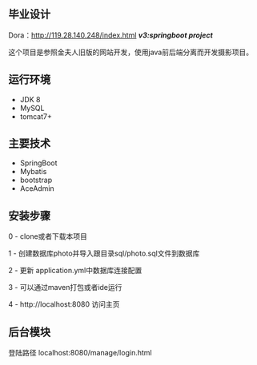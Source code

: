 ## 毕业设计 
Dora：http://119.28.140.248/index.html
***v3:springboot project***


这个项目是参照金夫人旧版的网站开发，使用java前后端分离而开发摄影项目。

## 运行环境
- JDK 8
- MySQL
- tomcat7+

## 主要技术

- SpringBoot
- Mybatis
- bootstrap
- AceAdmin




## 安装步骤

0 - clone或者下载本项目

1 - 创建数据库photo并导入跟目录sql/photo.sql文件到数据库

2 - 更新 application.yml中数据库连接配置

3 - 可以通过maven打包或者ide运行

4 - http://localhost:8080 访问主页



## 后台模块

登陆路径 localhost:8080/manage/login.html

